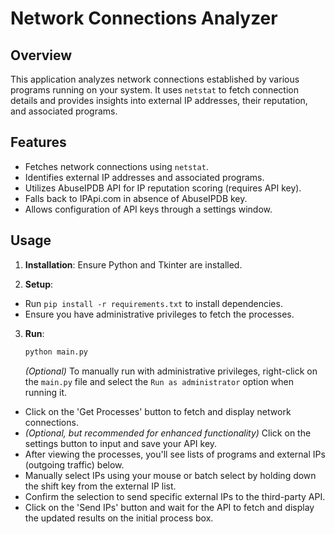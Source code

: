 # Network Connections Analyzer

## Overview
This application analyzes network connections established by various programs running on your system. It uses `netstat` to fetch connection details and provides insights into external IP addresses, their reputation, and associated programs.

## Features
- Fetches network connections using `netstat`.
- Identifies external IP addresses and associated programs.
- Utilizes AbuseIPDB API for IP reputation scoring (requires API key).
- Falls back to IPApi.com in absence of AbuseIPDB key.
- Allows configuration of API keys through a settings window.

## Usage
1. **Installation**: Ensure Python and Tkinter are installed.


2. **Setup**:
- Run `pip install -r requirements.txt` to install dependencies.
- Ensure you have administrative privileges to fetch the processes.
3. **Run**:
   ```bash
   python main.py
   ```
    *(Optional)* To manually run with administrative privileges, right-click on the ``main.py`` file and select the ``Run as administrator`` option when running it.
- Click on the 'Get Processes' button to fetch and display network connections.
- *(Optional, but recommended for enhanced functionality)* Click on the settings button to input and save your API key.
- After viewing the processes, you'll see lists of programs and external IPs (outgoing traffic) below.
- Manually select IPs using your mouse or batch select by holding down the shift key from the external IP list.
- Confirm the selection to send specific external IPs to the third-party API.
- Click on the 'Send IPs' button and wait for the API to fetch and display the updated results on the initial process box.


